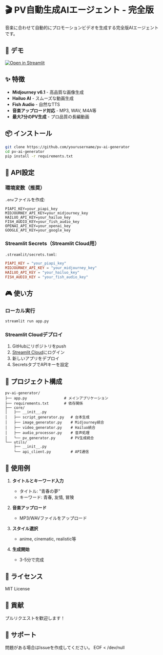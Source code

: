# 🎬 PV自動生成AIエージェント - 完全版

音楽に合わせて自動的にプロモーションビデオを生成する完全版AIエージェントです。

## 🚀 デモ

[![Open in Streamlit](https://static.streamlit.io/badges/streamlit_badge_black_white.svg)](https://pv-ai-generator-8tfxczsibmrquxq9ybjxgi.streamlit.app/)

## ✨ 特徴

- **Midjourney v6.1** - 高品質な画像生成
- **Hailuo AI** - スムーズな動画生成  
- **Fish Audio** - 自然なTTS
- **音楽アップロード対応** - MP3, WAV, M4A等
- **最大7分のPV生成** - プロ品質の長編動画

## 📦 インストール

```bash
git clone https://github.com/yourusername/pv-ai-generator
cd pv-ai-generator
pip install -r requirements.txt
```

## 🔑 API設定

### 環境変数（推奨）

`.env`ファイルを作成:

```env
PIAPI_KEY=your_piapi_key
MIDJOURNEY_API_KEY=your_midjourney_key
HAILUO_API_KEY=your_hailuo_key
FISH_AUDIO_KEY=your_fish_audio_key
OPENAI_API_KEY=your_openai_key
GOOGLE_API_KEY=your_google_key
```

### Streamlit Secrets（Streamlit Cloud用）

`.streamlit/secrets.toml`:

```toml
PIAPI_KEY = "your_piapi_key"
MIDJOURNEY_API_KEY = "your_midjourney_key"
HAILUO_API_KEY = "your_hailuo_key"
FISH_AUDIO_KEY = "your_fish_audio_key"
```

## 🎮 使い方

### ローカル実行

```bash
streamlit run app.py
```

### Streamlit Cloudデプロイ

1. GitHubにリポジトリをpush
2. [Streamlit Cloud](https://share.streamlit.io)にログイン
3. 新しいアプリをデプロイ
4. SecretsタブでAPIキーを設定

## 📁 プロジェクト構成

```
pv-ai-generator/
├── app.py                 # メインアプリケーション
├── requirements.txt       # 依存関係
├── core/
│   ├── __init__.py
│   ├── script_generator.py   # 台本生成
│   ├── image_generator.py    # Midjourney統合
│   ├── video_generator.py    # Hailuo統合
│   ├── audio_processor.py    # 音声処理
│   └── pv_generator.py       # PV生成統合
└── utils/
    ├── __init__.py
    └── api_client.py         # API通信
```

## 🎯 使用例

1. **タイトルとキーワード入力**
   - タイトル: "青春の夢"
   - キーワード: 青春, 友情, 冒険

2. **音楽アップロード**
   - MP3/WAVファイルをアップロード

3. **スタイル選択**
   - anime, cinematic, realistic等

4. **生成開始**
   - 3-5分で完成

## 📝 ライセンス

MIT License

## 🤝 貢献

プルリクエストを歓迎します！

## 📧 サポート

問題がある場合はIssueを作成してください。
EOF < /dev/null